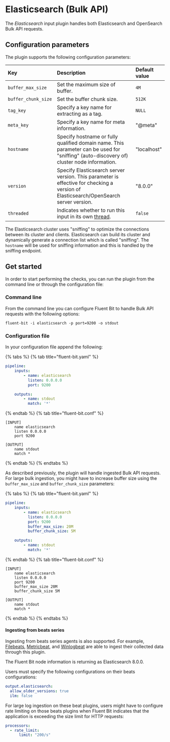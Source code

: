 # Elasticsearch (Bulk API)

The _Elasticsearch_ input plugin handles both Elasticsearch and OpenSearch Bulk API requests.

## Configuration parameters

The plugin supports the following configuration parameters:

| Key | Description | Default value |
| :--- | :--- | :--- |
| `buffer_max_size` | Set the maximum size of buffer. | `4M` |
| `buffer_chunk_size` | Set the buffer chunk size. | `512K` |
| `tag_key` | Specify a key name for extracting as a tag. | `NULL` |
| `meta_key` | Specify a key name for meta information. | "@meta" |
| `hostname` | Specify hostname or fully qualified domain name. This parameter can be used for "sniffing" (auto-discovery of) cluster node information. | "localhost" |
| `version`  | Specify Elasticsearch server version. This parameter is effective for checking a version of Elasticsearch/OpenSearch server version. | "8.0.0" |
| `threaded` | Indicates whether to run this input in its own [thread](../../administration/multithreading.md#inputs). | `false` |

The Elasticsearch cluster uses "sniffing" to optimize the connections between its cluster and clients.
Elasticsearch can build its cluster and dynamically generate a connection list which is called "sniffing".
The `hostname` will be used for sniffing information and this is handled by the sniffing endpoint.

## Get started

In order to start performing the checks, you can run the plugin from the command line or through the configuration file:

### Command line

From the command line you can configure Fluent Bit to handle Bulk API requests with the following options:

```shell
fluent-bit -i elasticsearch -p port=9200 -o stdout
```

### Configuration file

In your configuration file append the following:

{% tabs %}
{% tab title="fluent-bit.yaml" %}

```yaml
pipeline:
    inputs:
        - name: elasticsearch
          listen: 0.0.0.0
          port: 9200

    outputs:
        - name: stdout
          match: '*'
```

{% endtab %}
{% tab title="fluent-bit.conf" %}

```text
[INPUT]
    name elasticsearch
    listen 0.0.0.0
    port 9200

[OUTPUT]
    name stdout
    match *
```

{% endtab %}
{% endtabs %}

As described previously, the plugin will handle ingested Bulk API requests.
For large bulk ingestion, you might have to increase buffer size using the `buffer_max_size` and `buffer_chunk_size` parameters:

{% tabs %}
{% tab title="fluent-bit.yaml" %}

```yaml
pipeline:
    inputs:
        - name: elasticsearch
          listen: 0.0.0.0
          port: 9200
          buffer_max_size: 20M
          buffer_chunk_size: 5M

    outputs:
        - name: stdout
          match: '*'
```

{% endtab %}
{% tab title="fluent-bit.conf" %}

```text
[INPUT]
    name elasticsearch
    listen 0.0.0.0
    port 9200
    buffer_max_size 20M
    buffer_chunk_size 5M

[OUTPUT]
    name stdout
    match *
```

{% endtab %}
{% endtabs %}

#### Ingesting from beats series

Ingesting from beats series agents is also supported.
For example, [Filebeats](https://www.elastic.co/beats/filebeat), [Metricbeat](https://www.elastic.co/beats/metricbeat), and [Winlogbeat](https://www.elastic.co/beats/winlogbeat) are able to ingest their collected data through this plugin.

The Fluent Bit node information is returning as Elasticsearch 8.0.0.

Users must specify the following configurations on their beats configurations:

```yaml
output.elasticsearch:
  allow_older_versions: true
  ilm: false
```

For large log ingestion on these beat plugins, users might have to configure rate limiting on those beats plugins when Fluent Bit indicates that the application is exceeding the size limit for HTTP requests:

```yaml
processors:
  - rate_limit:
      limit: "200/s"
```